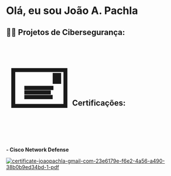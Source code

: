 <h1>Olá, eu sou João A. Pachla</h1>

<h2>👨‍💻 Projetos de Cibersegurança:</h2>



<h2><span style='font-size:150px;'>&#128387;</span> Certificações:</h2>

<b>- Cisco Network Defense</b>

<a href="https://ibb.co/S4SNkbvH"><img src="https://i.ibb.co/sd7jTn3c/certificate-joaopachla-gmail-com-23e6179e-f6e2-4a56-a490-38b0b9ed34bd-1-pdf.jpg" alt="certificate-joaopachla-gmail-com-23e6179e-f6e2-4a56-a490-38b0b9ed34bd-1-pdf" border="0"></a>





